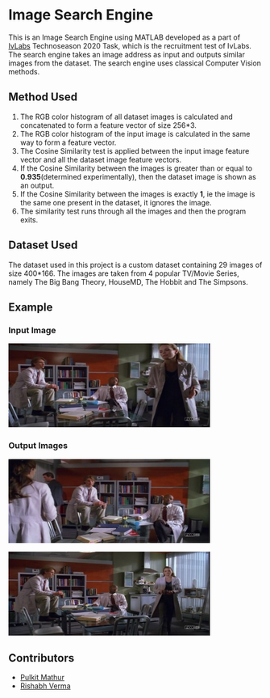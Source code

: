 # Image Search Engine

This is an Image Search Engine using MATLAB developed as a part of [IvLabs](https://github.com/ivlabs) Technoseason 2020 Task, which is the recruitment test of IvLabs.
The search engine takes an image address as input and outputs similar images from the dataset. The search engine uses classical Computer Vision methods.

## Method Used
1. The RGB color histogram of all dataset images is calculated and concatenated to form a feature vector of size 256*3.
2. The RGB color histogram of the input image is calculated in the same way to form a feature vector.
3. The Cosine Similarity test is applied between the input image feature vector and all the dataset image feature vectors.
4. If the Cosine Similarity between the images is greater than or equal to **0.935**(determined experimentally), then the dataset image is shown as an output.
5. If the Cosine Similarity between the images is exactly **1**, ie the image is the same one present in the dataset, it ignores the image.
6. The similarity test runs through all the images and then the program exits.

## Dataset Used
The dataset used in this project is a custom dataset containing 29 images of size 400*166. The images are taken from 4 popular TV/Movie Series, namely The Big Bang Theory, HouseMD, The Hobbit and The Simpsons. 

## Example

### Input Image

![Input Image](outputs/test.jpg)

### Output Images

![Output Image 1](outputs/op1.jpg)  

![Output Image 2](outputs/op2.jpg)

## Contributors
- [Pulkit Mathur](https://github.com/mathurpulkit)
- [Rishabh Verma](https://github.com/RiVer2000)
